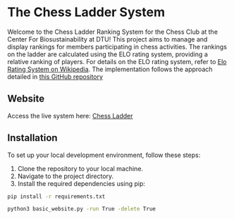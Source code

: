 # The Chess Ladder System

Welcome to the Chess Ladder Ranking System for the Chess Club at the Center For Biosustainability at DTU! This project aims to manage and display rankings for members participating in chess activities.
The rankings on the ladder are calculated using the ELO rating system, providing a relative ranking of players. For details on the ELO rating system, refer to [Elo Rating System on Wikipedia](https://en.wikipedia.org/wiki/Elo_rating_system). The implementation follows the approach detailed in [this GitHub repository](https://github.com/ddm7018/Elo)

## Website

Access the live system here: [Chess Ladder](http://chessladder.pythonanywhere.com/)

## Installation

To set up your local development environment, follow these steps:

1. Clone the repository to your local machine.
2. Navigate to the project directory.
3. Install the required dependencies using pip:

```bash
pip install -r requirements.txt

python3 basic_website.py -run True -delete True

